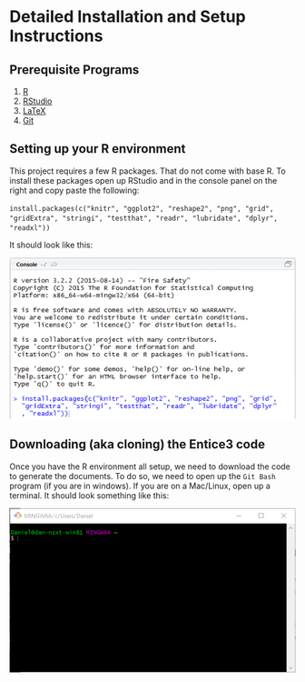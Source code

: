 # Detailed Installation and Setup Instructions

## Prerequisite Programs

1. [R](https://cran.rstudio.com/)
2. [RStudio](https://www.rstudio.com/products/rstudio/download/preview/)
3. [LaTeX](https://latex-project.org/ftp.html)
4. [Git](https://git-scm.com/)

## Setting up your R environment

This project requires a few R packages. That do not come with base R.
To install these packages open up RStudio and in the console panel on the right and copy paste the following:

`install.packages(c("knitr", "ggplot2", "reshape2", "png", "grid", "gridExtra", "stringi", "testthat", "readr", "lubridate", "dplyr", "readxl"))`

It should look like this:

![](https://raw.githubusercontent.com/chendaniely/wicer-entice3/master/installation_and_setup_instructions/rstudio_console_install_packages.png)

## Downloading (aka cloning) the Entice3 code

Once you have the R environment all setup, we need to download the code to generate the documents.
To do so, we need to open up the `Git Bash` program (if you are in windows).  If you are on a Mac/Linux, open up a terminal.
It should look something like this:

![](https://raw.githubusercontent.com/chendaniely/wicer-entice3/master/installation_and_setup_instructions/git_bash_startup.png)
